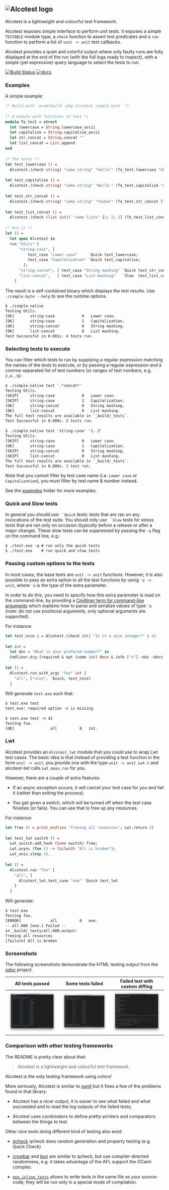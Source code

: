 ## ![Alcotest logo](https://raw.githubusercontent.com/mirage/alcotest/master/alcotest-logo.png)

Alcotest is a lightweight and colourful test framework.

Alcotest exposes simple interface to perform unit tests. It exposes
a simple `TESTABLE` module type, a `check` function to assert test
predicates and a `run` function to perform a list of `unit -> unit`
test callbacks.

Alcotest provides a quiet and colorful output where only faulty runs
are fully displayed at the end of the run (with the full logs ready to
inspect), with a simple (yet expressive) query language to select the
tests to run.

[![Build Status](https://travis-ci.org/mirage/alcotest.svg)](https://travis-ci.org/mirage/alcotest)
[![docs](https://img.shields.io/badge/doc-online-blue.svg)](https://mirage.github.io/alcotest/alcotest/index.html)

### Examples

A simple example:

```ocaml
(* Build with `ocamlbuild -pkg alcotest simple.byte` *)

(* A module with functions to test *)
module To_test = struct
  let lowercase = String.lowercase_ascii
  let capitalize = String.capitalize_ascii
  let str_concat = String.concat ""
  let list_concat = List.append
end

(* The tests *)
let test_lowercase () =
  Alcotest.(check string) "same string" "hello!" (To_test.lowercase "hELLO!")

let test_capitalize () =
  Alcotest.(check string) "same string" "World." (To_test.capitalize "world.")

let test_str_concat () =
  Alcotest.(check string) "same string" "foobar" (To_test.str_concat ["foo"; "bar"])

let test_list_concat () =
  Alcotest.(check (list int)) "same lists" [1; 2; 3] (To_test.list_concat [1] [2; 3])

(* Run it *)
let () =
  let open Alcotest in
  run "Utils" [
      "string-case", [
          test_case "Lower case"     `Quick test_lowercase;
          test_case "Capitalization" `Quick test_capitalize;
        ];
      "string-concat", [ test_case "String mashing" `Quick test_str_concat  ];
      "list-concat",   [ test_case "List mashing"   `Slow  test_list_concat ];
    ]
```

The result is a self-contained binary which displays the test results. Use
`./simple.byte --help` to see the runtime options.

```shell
$ ./simple.native
Testing Utils.
[OK]       string-case            0   Lower case.
[OK]       string-case            1   Capitalization.
[OK]       string-concat          0   String mashing.
[OK]       list-concat            0   List mashing.
Test Successful in 0.001s. 4 tests run.
```

### Selecting tests to execute

You can filter which tests to run by supplying a regular expression matching the names
of the tests to execute, or by passing a regular expression _and_ a comma-separated list
of test numbers (or ranges of test numbers, e.g. `2,4..9`):
```shell
$ ./simple.native test '.*concat*'
Testing Utils.
[SKIP]     string-case            0   Lower case.
[SKIP]     string-case            1   Capitalization.
[OK]       string-concat          0   String mashing.
[OK]       list-concat            0   List mashing.
The full test results are available in `_build/_tests`.
Test Successful in 0.000s. 2 tests run.

$ ./simple.native test 'string-case' '1..3'
Testing Utils.
[SKIP]     string-case            0   Lower case.
[OK]       string-case            1   Capitalization.
[SKIP]     string-concat          0   String mashing.
[SKIP]     list-concat            0   List mashing.
The full test results are available in `_build/_tests`.
Test Successful in 0.000s. 1 test run.
```

Note that you cannot filter by test case name (i.e. `Lower case` or `Capitalization`), you
must filter by test name & number instead.

See the [examples](https://github.com/mirage/alcotest/tree/master/examples)
folder for more examples.

### Quick and Slow tests

In general you should use `` `Quick`` tests: tests that are ran on any
invocations of the test suite. You should only use `` `Slow`` tests for stress
tests that are ran only on occasion (typically before a release or after a major
change). These slow tests can be suppressed by passing the `-q` flag on the
command line, e.g.:

```
$ ./test.exe -q # run only the quick tests
$ ./test.exe    # run quick and slow tests
```

### Passing custom options to the tests

In most cases, the base tests are `unit -> unit` functions. However,
it is also possible to pass an extra option to all the test functions
by using `'a -> unit`, where `'a` is the type of the extra parameter.

In order to do this, you need to specify how this extra parameter is
read on the command-line, by providing a [Cmdliner term for
command-line
arguments](http://erratique.ch/software/cmdliner/doc/Cmdliner.Term.html)
which explains how to parse and serialize values of type `'a` (*note:* do not
use positional arguments, only optional arguments are supported).

For instance:

```ocaml
let test_nice i = Alcotest.(check int) "Is it a nice integer?" i 42

let int =
  let doc = "What is your prefered number?" in
  Cmdliner.Arg.(required & opt (some int) None & info ["n"] ~doc ~docv:"NUM")

let () =
  Alcotest.run_with_args "foo" int [
    "all", ["nice", `Quick, test_nice]
  ]
```

Will generate `test.exe` such that:

```
$ test.exe test
test.exe: required option -n is missing

$ test.exe test -n 42
Testing foo.
[OK]                all          0   int.
```

### Lwt

Alcotest provides an `Alcotest_lwt` module that you could use to wrap
Lwt test cases. The basic idea is that instead of providing a test
function in the form `unit -> unit`, you provide one with the type
`unit -> unit Lwt.t` and alcotest-lwt calls `Lwt_main.run` for you.

However, there are a couple of extra features:

- If an async exception occurs, it will cancel your test case for you
  and fail it (rather than exiting the process).

- You get given a switch, which will be turned off when the test case
  finishes (or fails). You can use that to free up any resources.

For instance:

```ocaml
let free () = print_endline "freeing all resources"; Lwt.return ()

let test_lwt switch () =
  Lwt_switch.add_hook (Some switch) free;
  Lwt.async (fun () -> failwith "All is broken");
  Lwt_unix.sleep 10.

let () =
  Alcotest.run "foo" [
    "all", [
      Alcotest_lwt.test_case "one" `Quick test_lwt
    ]
  ]
```

Will generate:

```
$ test.exe
Testing foo.
[ERROR]             all          0   one.
-- all.000 [one.] Failed --
in _build/_tests/all.000.output:
freeing all resources
[failure] All is broken
```

### Screenshots

The following screenshots demonstrate the HTML testing output from the [odoc](https://github.com/ocaml/odoc) project.

| All tests passed                   | Some tests failed                    | Failed test with custom diffing          |
|------------------------------------|--------------------------------------|------------------------------------------|
| ![ok](screenshots/ok.png?raw=true) | ![err](screenshots/err.png?raw=true) | ![diff](screenshots/diff.png?raw=true)   |


### Comparison with other testing frameworks

The README is pretty clear about that:

> Alcotest is a lightweight and colourful test framework.

Alcotest is the only testing framework using colors!

More seriously, Alcotest is similar to [ounit](http://ounit.forge.ocamlcore.org/)
but it fixes a few of the problems found in that library:

- Alcotest has a nicer output, it is easier to see what failed and what
  succeeded and to read the log outputs of the failed tests;

- Alcotest uses combinators to define pretty-printers and
  comparators between the things to test.

Other nice tools doing different kind of testing also exist:

- [qcheck](https://github.com/c-cube/qcheck) qcheck does random
  generation and property testing (e.g. Quick Check)

- [crowbar](https://github.com/stedolan/crowbar)
  and [bun](https://github.com/yomimono/ocaml-bun)
  are similar to qcheck, but use compiler-directed randomness,
  e.g. it takes advantage of the AFL support  the OCaml compiler.

- [`ppx_inline_tests`](https://github.com/janestreet/ppx_inline_test)
  allows to write tests in the same file as your source-code; they
  will be run only in a special mode of compilation.
